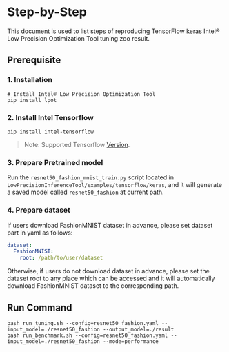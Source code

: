 Step-by-Step
============

This document is used to list steps of reproducing TensorFlow keras Intel® Low Precision Optimization Tool tuning zoo result.


## Prerequisite

### 1. Installation
```shell
# Install Intel® Low Precision Optimization Tool
pip install lpot
```
### 2. Install Intel Tensorflow
```shell
pip install intel-tensorflow
```
> Note: Supported Tensorflow [Version](../../../README.md).

### 3. Prepare Pretrained model

Run the `resnet50_fashion_mnist_train.py` script located in `LowPrecisionInferenceTool/examples/tensorflow/keras`, and it will generate a saved model called `resnet50_fashion` at current path.

### 4. Prepare dataset

If users download FashionMNIST dataset in advance, please set dataset part in yaml as follows:

```yaml
dataset:
  FashionMNIST:
    root: /path/to/user/dataset
```

Otherwise, if users do not download dataset in advance, please set the dataset root to any place which can be accessed and it will automatically download FashionMNIST dataset to the corresponding path.


## Run Command
  ```shell
  bash run_tuning.sh --config=resnet50_fashion.yaml --input_model=./resnet50_fashion --output_model=./result
  bash run_benchmark.sh --config=resnet50_fashion.yaml --input_model=./resnet50_fashion --mode=performance
  ```

